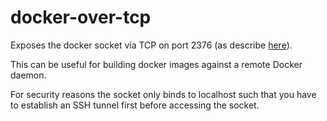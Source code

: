 # docker-over-tcp

Exposes the docker socket via TCP on port 2376 (as describe [here](https://docs.docker.com/engine/reference/commandline/dockerd/#daemon-socket-option)).

This can be useful for building docker images against a remote Docker daemon.

For security reasons the socket only binds to localhost such that you have to establish an SSH tunnel first before accessing the socket.
